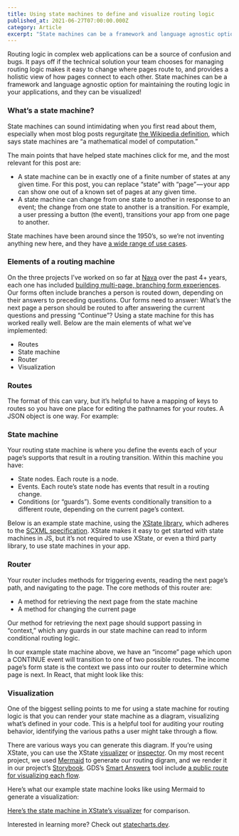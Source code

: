 ```yaml
---
title: Using state machines to define and visualize routing logic
published_at: 2021-06-27T07:00:00.000Z
category: Article
excerpt: "State machines can be a framework and language agnostic option for defining and visualizing the routing logic in your applications."
---
```


Routing logic in complex web applications can be a source of confusion and bugs. It pays off if the technical solution your team chooses for managing routing logic makes it easy to change where pages route to, and provides a holistic view of how pages connect to each other. State machines can be a framework and language agnostic option for maintaining the routing logic in your applications, and they can be visualized!

### What’s a state machine?

State machines can sound intimidating when you first read about them, especially when most blog posts regurgitate [the Wikipedia definition](https://en.m.wikipedia.org/wiki/Finite-state_machine), which says state machines are “a mathematical model of computation.”

The main points that have helped state machines click for me, and the most relevant for this post are:

- A state machine can be in exactly one of a finite number of states at any given time. For this post, you can replace “state” with “page” — your app can show one out of a known set of pages at any given time.
- A state machine can change from one state to another in response to an event; the change from one state to another is a transition. For example, a user pressing a button (the event), transitions your app from one page to another.

State machines have been around since the 1950’s, so we’re not inventing anything new here, and they have [a wide range of use cases](https://xstate-catalogue.com/).

### Elements of a routing machine

On the three projects I’ve worked on so far at [Nava](https://www.navapbc.com/) over the past 4+ years, each one has included [building multi-page, branching form experiences](https://blog.navapbc.com/structuring-a-complex-eligibility-form-for-healthcare-gov-37d79a5ad6). Our forms often include branches a person is routed down, depending on their answers to preceding questions. Our forms need to answer: What’s the next page a person should be routed to after answering the current questions and pressing “Continue”? Using a state machine for this has worked really well. Below are the main elements of what we’ve implemented:

- Routes
- State machine
- Router
- Visualization

### Routes

The format of this can vary, but it’s helpful to have a mapping of keys to routes so you have one place for editing the pathnames for your routes. A JSON object is one way. For example:

### State machine

Your routing state machine is where you define the events each of your page’s supports that result in a routing transition. Within this machine you have:

- State nodes. Each route is a node.
- Events. Each route’s state node has events that result in a routing change.
- Conditions (or “guards”). Some events conditionally transition to a different route, depending on the current page’s context.

Below is an example state machine, using the [XState library](https://xstate.js.org/docs/), which adheres to the [SCXML specification](https://www.w3.org/TR/scxml/). XState makes it easy to get started with state machines in JS, but it’s not required to use XState, or even a third party library, to use state machines in your app.

### Router

Your router includes methods for triggering events, reading the next page’s path, and navigating to the page. The core methods of this router are:

- A method for retrieving the next page from the state machine
- A method for changing the current page

Our method for retrieving the next page should support passing in “context,” which any guards in our state machine can read to inform conditional routing logic.

In our example state machine above, we have an “income” page which upon a CONTINUE event will transition to one of two possible routes. The income page’s form state is the context we pass into our router to determine which page is next. In React, that might look like this:

### Visualization

One of the biggest selling points to me for using a state machine for routing logic is that you can render your state machine as a diagram, visualizing what’s defined in your code. This is a helpful tool for auditing your routing behavior, identifying the various paths a user might take through a flow.

There are various ways you can generate this diagram. If you’re using XState, you can use the XState [visualizer](https://xstate.js.org/viz/) or [inspector](https://statecharts.io/). On my most recent project, we used [Mermaid](https://mermaid-js.github.io/mermaid/#/flowchart) to generate our routing digram, and we render it in our project’s [Storybook](https://storybook.js.org/). GDS’s [Smart Answers](https://github.com/alphagov/smart-answers) tool include [a public route for visualizing each flow](https://www.gov.uk/business-coronavirus-support-finder/y/visualise).

Here’s what our example state machine looks like using Mermaid to generate a visualization:

[Here’s the state machine in XState’s visualizer](https://xstate.js.org/viz/?gist=0fa11f317c50c86bd5a058253124414e) for comparison.

Interested in learning more? Check out [statecharts.dev](https://statecharts.dev/).
